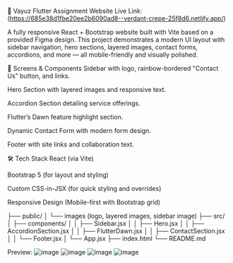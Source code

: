 🚀 Vayuz Flutter Assignment Website Live Link: (https://685e38d1fbe20ee2b6090ad8--verdant-crepe-25f8d6.netlify.app/)

A fully responsive React + Bootstrap website built with Vite based on a provided Figma design. This project demonstrates a modern UI layout with sidebar navigation, hero sections, layered images, contact forms, accordions, and more — all mobile-friendly and visually polished.

📸 Screens & Components
Sidebar with logo, rainbow-bordered "Contact Us" button, and links.

Hero Section with layered images and responsive text.

Accordion Section detailing service offerings.

Flutter’s Dawn feature highlight section.

Dynamic Contact Form with modern form design.

Footer with site links and collaboration text.

🛠 Tech Stack
React (via Vite)

Bootstrap 5 (for layout and styling)

Custom CSS-in-JSX (for quick styling and overrides)

Responsive Design (Mobile-first with Bootstrap grid)

├── public/
│   └── images (logo, layered images, sidebar image)
├── src/
│   ├── components/
│   │   ├── Sidebar.jsx
│   │   ├── Hero.jsx
│   │   ├── AccordionSection.jsx
│   │   ├── FlutterDawn.jsx
│   │   ├── ContactSection.jsx
│   │   └── Footer.jsx
│   └── App.jsx
├── index.html
└── README.md


Preview:
![image](https://github.com/user-attachments/assets/6fb33298-115c-4189-8b8e-b6050a097409)
![image](https://github.com/user-attachments/assets/da4fae6a-04f7-4b4e-8c93-ff52e3820a65)
![image](https://github.com/user-attachments/assets/68ac55cc-8972-4b07-bcde-a06eca5886c6)
![image](https://github.com/user-attachments/assets/23863d8b-33eb-4f5e-9353-524ae737910c)



